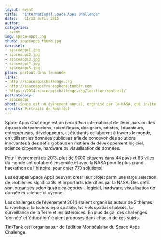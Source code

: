 ```yaml
---
layout: event
title:  "International Space Apps Challenge"
dates:   11/12 avril 2015
author: 
categories:
- event
img: space-apps.png
thumb: spaceapps_thumb.jpg
carousel:
- spaceapps1.jpg
- spaceapps2.jpg
- spaceapps3.jpg
- spaceapps4.jpg
- spaceapps5.jpg
place: partout dans le monde 
links: 
- http://spaceappschallenge.org
- http://spaceappsfrancophone.tumblr.com 
- https://2014.spaceappschallenge.org/location/montreal/ 
postcategory:
- spaceapps
short: Space est un évènement annuel, organisé par la NASA, qui invite de amateurs de l'espace de tous profils à concevoir ensemble des applications technologiques.   
credits: Portraits de Montréal 
---
```

Space Apps Challenge est un *hackathon* international de deux jours où des équipes de techniciens, scientifiques, designers, artistes, éducateurs, entrepreneurs, développeurs, et étudiants collaborent à travers le monde, en utilisant les données publiques afin de concevoir des solutions innovantes à des défis globaux en matière de développement logiciel, science citoyenne, hardware ou visualisation de données. 

Pour l'événement de 2013, plus de 9000 citoyens dans 44 pays et 83 villes du monde ont collaboré ensemble et avec la NASA pour le plus grand hackathon de l'histoire, pour créer 770 solutions!

Les équipes Space Apps peuvent créer leur projet parmi une large sélection de problèmes significatifs et importants identifiés par la NASA. Des défis sont organisés selon quatre catégories - logiciel, hardware, visualisation de donnée et science citoyenne. 

Les challenges de l’évènement 2014 étaient organisés autour de 5 thèmes: la robotique, la technologie spatiale, les vols spatiaux habités, la surveillance de la Terre et les astéroïdes. En plus de ça, des challenges ‘donnée’ et ‘éducation’ étaient proposés dans chacun de ces sujets. 

TinkTank est l’organisateur de l'édition Montréalaise du Space Apps Challenge.